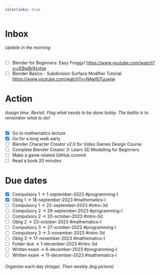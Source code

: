 ```yaml
---
colorlinks: true
---
```


# Inbox
###### Update in the morning

* [ ] Blender for Beginners: Easy Froggy! https://www.youtube.com/watch?v=rEBwBrRzyhw
* [ ] Blender Basics - Subdivision Surface Modifier Tutorial https://www.youtube.com/watch?v=NAwf0Tuuwjw

# Action
###### Assign time. Revisit. Flag what needs to be done today. The battle is to remember what to do!

* [x] Go to mathematics lecture
* [x] Go for a long walk early
* [ ] Blender Character Creator v2.0 for Video Games Design Course
* [ ] Complete Blender Creator 3: Learn 3D Modelling for Beginners
* [ ] Make a game related GitHub commit
* [ ] Read a book 20 minutes

# Due dates

* [x] Compulsory 1 -> 1-september-2023  #programming-I 
* [x] Oblig 1      -> 18-september-2023 #mathematics-I
* [ ] Compulsory 1 -> 22-september-2023 #intro-3d
* [ ] Compulsory 2 -> 29-september-2023 #programming-I
* [ ] Compulsory 2 -> 20-october-2023   #intro-3d
* [ ] Oblig 2      -> 23-october-2023   #mathematics-I
* [ ] Compulsory 3 -> 27-october-2023   #programming-I
* [ ] Compulsory 3 -> 3-november-2023   #intro-3d
* [ ] Oblig 3      -> 17-november-2023  #mathematics-I
* [ ] Folder due   -> 1-december-2023   #intro-3d
* [ ] Written exam -> 6-december-2023   #programming-I
* [ ] Written exam -> 11-december-2023  #mathematics-I

###### Organize each day (triage). Then weekly (big picture)

